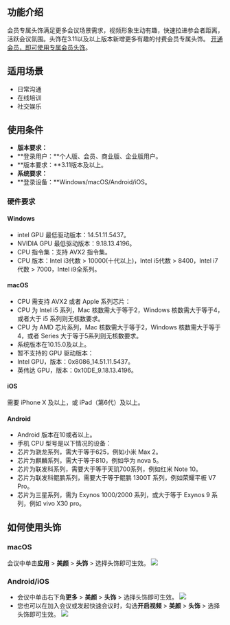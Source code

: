 ## 功能介绍
会员专属头饰满足更多会议场景需求，视频形象生动有趣，快速拉进参会者距离，活跃会议氛围。头饰在3.11以及以上版本新增更多有趣的付费会员专属头饰。
[开通会员，即可使用专属会员头饰](https://meeting.tencent.com/buy?mid=web.p.topdh.djygm)。

## 适用场景
- 日常沟通
- 在线培训
- 社交娱乐

## 使用条件
- **版本要求：**
 - **登录用户：**个人版、会员、商业版、企业版用户。
 - **版本要求：**3.11版本及以上。
- **系统要求：**
 - **登录设备：**Windows/macOS/Android/iOS。

### 硬件要求

#### Windows
- intel GPU 最低驱动版本：14.51.11.5437。
- NVIDIA GPU 最低驱动版本：9.18.13.4196。
- CPU 指令集：支持 AVX2 指令集。
- CPU 版本：Intel i3代数 > 10000(十代以上)，Intel i5代数 > 8400，Intel i7代数 > 7000，Intel i9全系列。

#### macOS
- CPU 需支持 AVX2 或者 Apple 系列芯片：
 - CPU 为 Intel i5 系列，Mac 核数需大于等于2，Windows 核数需大于等于4，或者大于 i5 系列则无核数要求。
 - CPU 为 AMD 芯片系列，Mac 核数需大于等于2，Windows 核数需大于等于4，或者 Series 大于等于5系列则无核数要求。
 - 系统版本在10.15.0及以上。
- 暂不支持的 GPU 驱动版本：
 - Intel GPU，版本：0x8086_14.51.11.5437。
 - 英伟达 GPU，版本：0x10DE_9.18.13.4196。

#### iOS
需要 iPhone X 及以上，或 iPad（第6代）及以上。

#### Android
- Android 版本在10或者以上。
- 手机 CPU 型号是以下情况的设备：
 - 芯片为骁龙系列，需大于等于625，例如小米 Max 2。
 - 芯片为麒麟系列，需大于等于810，例如华为 nova 5。
 - 芯片为联发科系列，需要大于等于天玑700系列，例如红米 Note 10。
 - 芯片为联发科鲲鹏系列，需要大于等于鲲鹏 1300T 系列，例如荣耀平板 V7 Pro。
 - 芯片为三星系列，需为 Exynos 1000/2000 系列，或大于等于 Exynos 9 系列，例如 vivo X30 pro。


## 如何使用头饰
### macOS
会议中单击**应用** > **美颜** > **头饰** > 选择头饰即可生效。
![](https://qcloudimg.tencent-cloud.cn/raw/a55431ccf16f52f40dea5e31a3027b5d.png)

### Android/iOS
- 会议中单击右下角**更多** > **美颜** > **头饰** > 选择头饰即可生效。
![](https://qcloudimg.tencent-cloud.cn/raw/3bb94140688d7b369db357741994e76a.png)
- 您也可以在加入会议或发起快速会议时，勾选**开启视频** > **美颜** > **头饰** > 选择头饰即可生效。
![](https://qcloudimg.tencent-cloud.cn/raw/b56ead8d3445509910226e38899b25e7.png)
